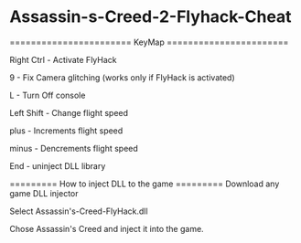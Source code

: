 # Assassin-s-Creed-2-Flyhack-Cheat

======================= KeyMap =======================

Right Ctrl - Activate FlyHack

9 - Fix Camera glitching (works only if FlyHack is activated)

L - Turn Off console

Left Shift - Change flight speed

plus - Increments flight speed

minus - Dencrements flight speed

End - uninject DLL library

========= How to inject DLL to the game =========
Download any game DLL injector

Select Assassin's-Creed-FlyHack.dll

Chose Assassin's Creed and inject it into the game.
